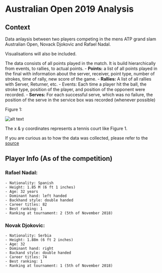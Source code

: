 # Australian Open 2019 Analysis

## Context

Data anlaysis between two players competing in the mens ATP grand slam Australian Open, Novack Djokovic and Rafael Nadal.

Visualisations will also be included.

The data consists of all points played in the match. It is build hierarchically from events, to rallies, to actual points. 
    - **Points:** a list of all points played in the final with information about the server, receiver, point type, number of strokes, time of rally, new score of the game. 
    - **Rallies:** A list of all rallies with Server, Returner, etc. 
    - Events: Each time a player hit the ball, the stroke type, position of the player, and position of the opponent were recorded. 
    - **Serves:** For each successful serve, which was no failure, the position of the serve in the service box was recorded (whenever possible)
    
Figure 1:

![alt text](https://www.dropbox.com/s/gakg677f0uvhmb2/Screenshot%202019-03-02%2021.44.11.png?raw=1)
    
The x & y coordinates represents a tennis court like Figure 1. 

If you are curious as to how the data was collected, please refer to the [source](https://www.kaggle.com/robseidl/tennis-atp-tour-australian-open-final-2019)

## Player Info (As of the competition)

### Rafael Nadal:
    - Nationality: Spanish
    - Height: 1.85 M (6 ft 1 inches)
    - Age: 32 years
    - Dominant hand: left handed
    - Backhand style: double handed
    - Career titles: 82
    - Best ranking: 1
    - Ranking at tournament: 2 (5th of November 2018)

### Novak Djokovic:
    - Nationality: Serbia
    - Height: 1.88m (6 ft 2 inches)
    - Age: 32
    - Dominant hand: right
    - Backand style: double handed
    - Career titles: 74
    - Best ranking: 1
    - Ranking at tournament: 1 (5th of November 2018)

